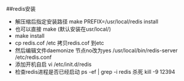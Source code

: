 ##redis安装
- 解压缩后指定安装路径 
make PREFIX=/usr/local/redis install
- 也可以直接 make (默认安装在usr/local/)
- make install 
- cp redis.cof /etc 拷贝redis.cof 到etc
- 然后编辑文件daemonize 节点no改为yes
/usr/local/bin/redis-server  /etc/redis.conf 
- 添加开机自启 vi /etc/init.d/redis
- 检查redis进程是否已经启动
ps -ef | grep -i redis 
杀死 kill -9 12394
